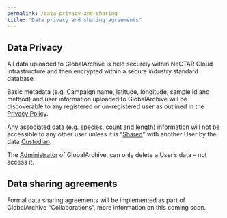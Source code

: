 ```yaml
---
permalink: /data-privacy-and-sharing
title: "Data privacy and sharing agreements"
---
```

## Data Privacy
All data uploaded to GlobalArchive is held securely within NeCTAR Cloud infrastructure and then encrypted within a secure industry standard database.

Basic metadata (e.g. Campaign name, latitude, longitude, sample id and method) and user information uploaded to GlobalArchive will be discoverable to any registered or un-registered user as outlined in the [Privacy Policy](https://docs.google.com/document/d/12G1k2s1qYRwW6g34PSmR67-BaJTSdc63LKZOwiKTZCo/edit#heading=h.vh6d0zinsil4 "Privacy Policy").

Any associated data (e.g. species, count and length) information will not be accessible to any other user unless it is “[Shared](https://globalarchivemanual.github.io/guide/user-access-and-sharing)” with another User by the data [Custodian](https://globalarchivemanual.github.io/guide/user-access-and-sharing).

The [Administrator](https://globalarchivemanual.github.io/guide/user-access-and-sharing) of GlobalArchive, can only delete a User’s data – not access it.

## Data sharing agreements
Formal data sharing agreements will be implemented as part of GlobalArchive “Collaborations”, more information on this coming soon.
